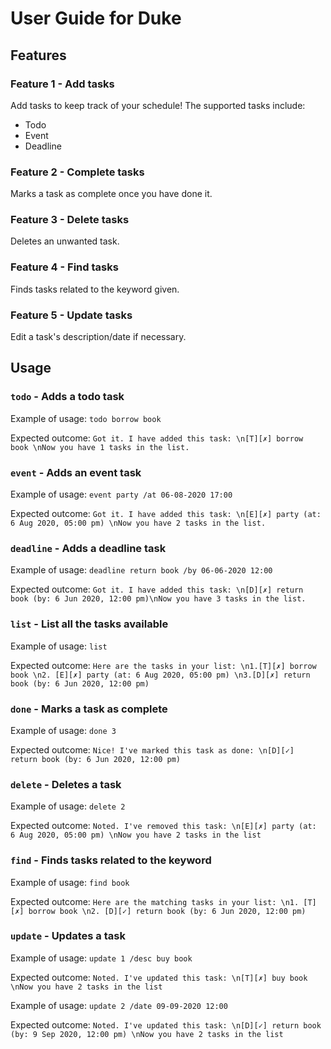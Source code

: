 # User Guide for Duke

## Features

### Feature 1 - Add tasks

Add tasks to keep track of your schedule!
The supported tasks include:

- Todo
- Event
- Deadline

### Feature 2 - Complete tasks

Marks a task as complete once you have done it.

### Feature 3 - Delete tasks

Deletes an unwanted task.

### Feature 4 - Find tasks

Finds tasks related to the keyword given.

### Feature 5 - Update tasks

Edit a task's description/date if necessary.

## Usage

### `todo` - Adds a todo task

Example of usage: `todo borrow book`

Expected outcome:
`Got it. I have added this task: \n[T][✗] borrow book \nNow you have 1 tasks in the list.`

### `event` - Adds an event task

Example of usage: `event party /at 06-08-2020 17:00`

Expected outcome:
`Got it. I have added this task: \n[E][✗] party (at: 6 Aug 2020, 05:00 pm) \nNow you have 2 tasks in the list.`

### `deadline` - Adds a deadline task

Example of usage: `deadline return book /by 06-06-2020 12:00`

Expected outcome:
`Got it. I have added this task: \n[D][✗] return book (by: 6 Jun 2020, 12:00 pm)\nNow you have 3 tasks in the list.`

### `list` - List all the tasks available

Example of usage: `list`

Expected outcome:
`Here are the tasks in your list: \n1.[T][✗] borrow book \n2. [E][✗] party (at: 6 Aug 2020, 05:00 pm) \n3.[D][✗] return book (by: 6 Jun 2020, 12:00 pm)`

### `done` - Marks a task as complete

Example of usage: `done 3`

Expected outcome:
`Nice! I've marked this task as done: \n[D][✓] return book (by: 6 Jun 2020, 12:00 pm)`

### `delete` - Deletes a task

Example of usage: `delete 2`

Expected outcome:
`Noted. I've removed this task: \n[E][✗] party (at: 6 Aug 2020, 05:00 pm) \nNow you have 2 tasks in the list`

### `find` - Finds tasks related to the keyword

Example of usage: `find book`

Expected outcome:
`Here are the matching tasks in your list: \n1. [T][✗] borrow book \n2. [D][✓] return book (by: 6 Jun 2020, 12:00 pm)`

### `update` - Updates a task

Example of usage: `update 1 /desc buy book`

Expected outcome:
`Noted. I've updated this task: \n[T][✗] buy book \nNow you have 2 tasks in the list`

Example of usage: `update 2 /date 09-09-2020 12:00`

Expected outcome:
`Noted. I've updated this task: \n[D][✓] return book (by: 9 Sep 2020, 12:00 pm) \nNow you have 2 tasks in the list`
